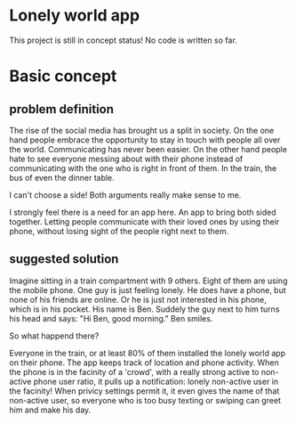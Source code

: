 # Lonely world app

This project is still in concept status! No code is written so far.

# Basic concept

## problem definition

The rise of the social media has brought us a split in society. On the one hand people embrace the opportunity to stay in touch with people all over the world. Communicating has never been easier. On the other hand people hate to see everyone messing about with their phone instead of communicating with the one who is right in front of them. In the train, the bus of even the dinner table.

I can't choose a side! Both arguments really make sense to me.

I strongly feel there is a need for an app here. An app to bring both sided together. Letting people communicate with their loved ones by using their phone, without losing sight of the people right next to them.

## suggested solution

Imagine sitting in a train compartment with 9 others. Eight of them are using the mobile phone. One guy is just feeling lonely. He does have a phone, but none of his friends are online. Or he is just not interested in his phone, which is in his pocket. His name is Ben.
Suddely the guy next to him turns his head and says: "Hi Ben, good morning." Ben smiles.

So what happend there?

Everyone in the train, or at least 80% of them installed the lonely world app on their phone. The app keeps track of location and phone activity. When the phone is in the facinity of a 'crowd', with a really strong active to non-active phone user ratio, it pulls up a notification: lonely non-active user in the facinity! When privicy settings permit it, it even gives the name of that non-active user, so everyone who is too busy texting or swiping can greet him and make his day.
